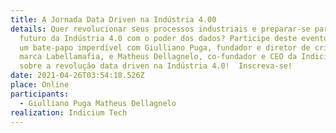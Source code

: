 ```yaml
---
title: A Jornada Data Driven na Indústria 4.00
details: Quer revolucionar seus processos industriais e preparar-se para o
  futuro da Indústria 4.0 com o poder dos dados? Participe deste evento!  Será
  um bate-papo imperdível com Giulliano Puga, fundador e diretor de criação da
  marca Labellamafia, e Matheus Dellagnelo, co-fundador e CEO da Indicium Tech
  sobre a revolução data driven na Indústria 4.0!  Inscreva-se!
date: 2021-04-26T03:54:18.526Z
place: Online
participants:
  - Giulliano Puga Matheus Dellagnelo
realization: Indicium Tech
---
```

